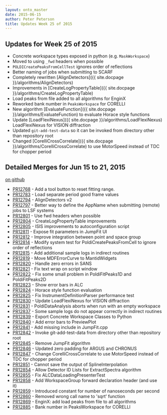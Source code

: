 ```yaml
---
layout: onto_master
date: 2015-06-15
author: Peter Peterson
title: Updates Week 25 of 2015
---
```

Updates for Week 25 of 2015
---------------------------
* Concrete workspace types exposed in python (e.g. `MaskWorkspace`)
* Moved to using `_fwd` headers when possible
* `POLDICreatePeaksFromCellTest` ignores order of reflections
* Better naming of jobs when submitting to SCARF
* Completely rewritten [AlignDetectors]({{ site.docpage }}/algorithms/AlignDetectors)
* Improvements in [CreateLogPropertyTable]({{ site.docpage }}/algorithms/CreateLogPropertyTable)
* Load peaks from file added to all algorithms for EnginX
* Reworked bank number in `PeaksWorkspace` for CORELLI
* New algorithm [EvaluateFunction]({{ site.docpage }}/algorithms/EvaluateFunction) to evaluate Horace style functions
* Update [LoadFlexiNexus]({{ site.docpage }}/algorithms/LoadFlexiNexus) LoadFlexiNexus for VISION diffraction
* Updated `git-add-test-data` so it can be invoked from directory other than repository root
* Changed [CorelliCrossCorrelate]({{ site.docpage }}/algorithms/CorelliCrossCorrelate) to use MotorSpeed instead of TDC for chopper period

Detailed Merges for Jun 15 to 21, 2015
--------------------------------------
[on github](https://github.com/mantidproject/mantid/pulls?q=is%3Apr+merged%3A2015-06-16..2015-06-21)

* [PR12768](https://github.com/mantidproject/mantid/pull/12768) - Add a tool button to reset fitting range.
* [PR12783](https://github.com/mantidproject/mantid/pull/12783) - Load separate period good frame values
* [PR12794](https://github.com/mantidproject/mantid/pull/12794) - AlignDetectors v2
* [PR12797](https://github.com/mantidproject/mantid/pull/12797) - Better way to define the AppName when submitting (remote) jobs to LSF systems
* [PR12801](https://github.com/mantidproject/mantid/pull/12801) - Use fwd headers when possible
* [PR12804](https://github.com/mantidproject/mantid/pull/12804) - CreateLogPropertyTable improvements
* [PR12805](https://github.com/mantidproject/mantid/pull/12805) - ISIS improvements to autoconfiguration script
* [PR12811](https://github.com/mantidproject/mantid/pull/12811) - Expose fit parameters in JumpFit UI
* [PR12812](https://github.com/mantidproject/mantid/pull/12812) - Improve integration between point and space group
* [PR12814](https://github.com/mantidproject/mantid/pull/12814) - Modify system test for PoldiCreatePeaksFromCell to ignore order of reflections
* [PR12815](https://github.com/mantidproject/mantid/pull/12815) - Add additional sample logs in indirect routines
* [PR12819](https://github.com/mantidproject/mantid/pull/12819) - Move MDFErrorCurve to MantidWidgets
* [PR12820](https://github.com/mantidproject/mantid/pull/12820) - Handle zero errors in SANS
* [PR12821](https://github.com/mantidproject/mantid/pull/12821) - Fix text wrap on script window
* [PR12822](https://github.com/mantidproject/mantid/pull/12822) - Fix some small problem in PoldiFitPeaks1D and PoldiFitPeaks2D
* [PR12823](https://github.com/mantidproject/mantid/pull/12823) - Show error bars in ALC
* [PR12824](https://github.com/mantidproject/mantid/pull/12824) - Horace style function evaluation
* [PR12825](https://github.com/mantidproject/mantid/pull/12825) - Fix InstrumentDefinitionParser performance test
* [PR12830](https://github.com/mantidproject/mantid/pull/12830) - Update LoadFlexiNexus for VISION diffraction
* [PR12831](https://github.com/mantidproject/mantid/pull/12831) - PoldiDataAnalysis aborts when run with an empty workspace
* [PR12837](https://github.com/mantidproject/mantid/pull/12837) - Some sample logs do not appear correctly in indirect routines
* [PR12839](https://github.com/mantidproject/mantid/pull/12839) - Export Concrete Workspace Classes to Python
* [PR12840](https://github.com/mantidproject/mantid/pull/12840) - Add error bars to PreviewPlot
* [PR12841](https://github.com/mantidproject/mantid/pull/12841) - Add missing include in JumpFit.cpp
* [PR12842](https://github.com/mantidproject/mantid/pull/12842) - Invoke git-add-test-data from directory other than repository root
* [PR12845](https://github.com/mantidproject/mantid/pull/12845) - Remove JumpFit algorithm
* [PR12846](https://github.com/mantidproject/mantid/pull/12846) - Updated zero padding for ARGUS and CHRONUS
* [PR12847](https://github.com/mantidproject/mantid/pull/12847) - Change CorelliCrossCorrelate to use MotorSpeed instead of TDC for chopper period
* [PR12851](https://github.com/mantidproject/mantid/pull/12851) - Cannot save the output of SplineInterpolation
* [PR12854](https://github.com/mantidproject/mantid/pull/12854) - Allow Detector ID Lists for ExtractSpectra algorithm
* [PR12855](https://github.com/mantidproject/mantid/pull/12855) - Fix ALCDataLoadingPresenterTest
* [PR12858](https://github.com/mantidproject/mantid/pull/12858) - Add WorkspaceGroup forward declaration header (and use it)
* [PR12859](https://github.com/mantidproject/mantid/pull/12859) - Introduced constant for number of nanoseconds per second
* [PR12860](https://github.com/mantidproject/mantid/pull/12860) - Removed wrong call name to 'sqrt' function
* [PR12869](https://github.com/mantidproject/mantid/pull/12869) - EnginX: add load peaks from file to all algorithms
* [PR12885](https://github.com/mantidproject/mantid/pull/12885) - Bank number in PeaksWorkspace for CORELLI
